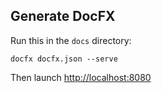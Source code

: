 ## Generate DocFX

Run this in the `docs` directory:

```
docfx docfx.json --serve
```

Then launch [http://localhost:8080](http://localhost:8080)